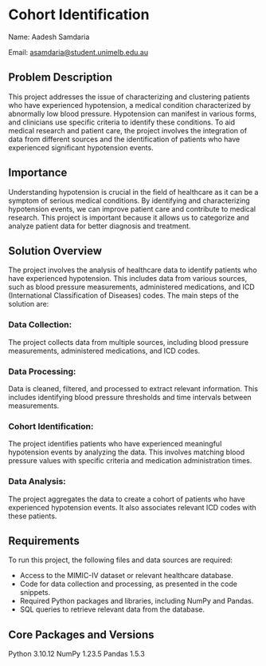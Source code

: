 # Cohort Identification
Name: Aadesh Samdaria

Email: asamdaria@student.unimelb.edu.au

## Problem Description
This project addresses the issue of characterizing and clustering patients who have experienced hypotension, a medical condition characterized by abnormally low blood pressure. Hypotension can manifest in various forms, and clinicians use specific criteria to identify these conditions. To aid medical research and patient care, the project involves the integration of data from different sources and the identification of patients who have experienced significant hypotension events.

## Importance
Understanding hypotension is crucial in the field of healthcare as it can be a symptom of serious medical conditions. By identifying and characterizing hypotension events, we can improve patient care and contribute to medical research. This project is important because it allows us to categorize and analyze patient data for better diagnosis and treatment.

## Solution Overview
The project involves the analysis of healthcare data to identify patients who have experienced hypotension. This includes data from various sources, such as blood pressure measurements, administered medications, and ICD (International Classification of Diseases) codes. The main steps of the solution are:

### Data Collection: 
The project collects data from multiple sources, including blood pressure measurements, administered medications, and ICD codes.

### Data Processing: 
Data is cleaned, filtered, and processed to extract relevant information. This includes identifying blood pressure thresholds and time intervals between measurements.

### Cohort Identification: 
The project identifies patients who have experienced meaningful hypotension events by analyzing the data. This involves matching blood pressure values with specific criteria and medication administration times.

### Data Analysis: 
The project aggregates the data to create a cohort of patients who have experienced hypotension events. It also associates relevant ICD codes with these patients.

## Requirements
To run this project, the following files and data sources are required:

- Access to the MIMIC-IV dataset or relevant healthcare database.
- Code for data collection and processing, as presented in the code snippets.
- Required Python packages and libraries, including NumPy and Pandas.
- SQL queries to retrieve relevant data from the database.

## Core Packages and Versions
Python 3.10.12
NumPy 1.23.5
Pandas 1.5.3
